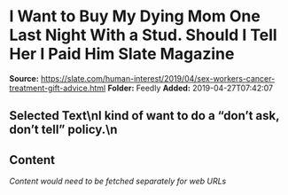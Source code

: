 # I Want to Buy My Dying Mom One Last Night With a Stud. Should I Tell Her I Paid Him Slate Magazine

**Source:** https://slate.com/human-interest/2019/04/sex-workers-cancer-treatment-gift-advice.html
**Folder:** Feedly
**Added:** 2019-04-27T07:42:07


## Selected Text\nI kind of want to do a “don’t ask, don’t tell” policy.\n

## Content
*Content would need to be fetched separately for web URLs*
